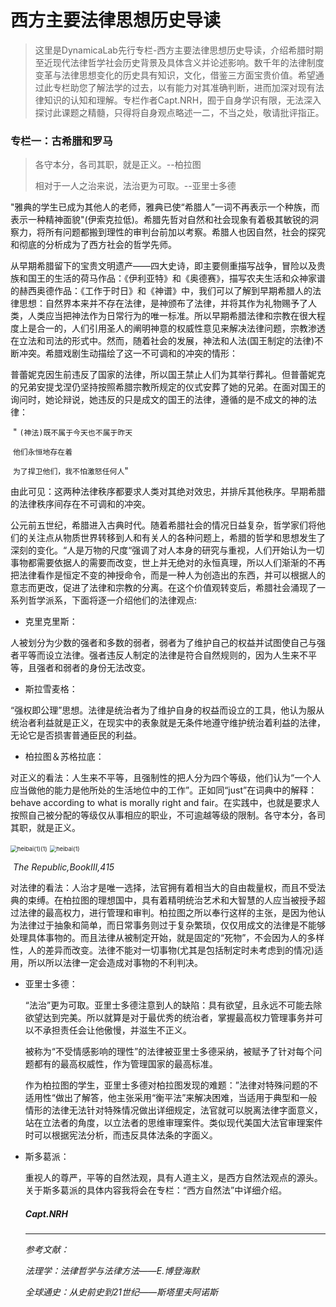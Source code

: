 # 西方主要法律思想历史导读


>这里是DynamicaLab先行专栏-西方主要法律思想历史导读，介绍希腊时期至近现代法律哲学社会历史背景及具体含义并论述影响。数千年的法律制度变革与法律思想变化的历史具有知识，文化，借鉴三方面宝贵价值。希望通过此专栏助您了解法学的过去，以有能力对其准确判断，进而加深对现有法律知识的认知和理解。专栏作者Capt.NRH，囿于自身学识有限，无法深入探讨此课题之精髓，只得将自身观点略述一二，不当之处，敬请批评指正。
>
>

 





### 专栏一：古希腊和罗马



> 各守本分，各司其职，就是正义。--柏拉图
>
> 相对于一人之治来说，法治更为可取。--亚里士多德
>

 

​        "雅典的学生已成为其他人的老师，雅典已使“希腊人”一词不再表示一个种族，而表示一种精神面貌"(伊索克拉低)。希腊先哲对自然和社会现象有着极其敏锐的洞察力，将所有问题都搬到理性的审判台前加以考察。希腊人也因自然，社会的探究和彻底的分析成为了西方社会的哲学先师。

​        从早期希腊留下的宝贵文明遗产——四大史诗，即主要侧重描写战争，冒险以及贵族和国王的生活的荷马作品：《伊利亚特》和《奥德赛》，描写农夫生活和众神家谱的赫西奥德作品：《工作于时日》和《神谱》中，我们可以了解到早期希腊人的法律思想：自然界本来并不存在法律，是神颁布了法律，并将其作为礼物赐予了人类，人类应当把神法作为日常行为的唯一标准。所以早期希腊法律和宗教在很大程度上是合一的，人们引用圣人的阐明神意的权威性意见来解决法律问题，宗教渗透在立法和司法的形式中。然而，随着社会的发展，神法和人法(国王制定的法律)不断冲突。希腊戏剧生动描绘了这一不可调和的冲突的情形：

​        普蕾妮克因生前违反了国家的法律，所以国王禁止人们为其举行葬礼。但普蕾妮克的兄弟安提戈涅仍坚持按照希腊宗教所规定的仪式安葬了她的兄弟。在面对国王的询问时，她论辩说，她违反的只是成文的国王的法律，遵循的是不成文的神的法律：

​                " `(神法)既不属于今天也不属于昨天`

​                 `他们永恒地存在着`

​                 `为了捍卫他们，我不怕激怒任何人`"

​        由此可见：这两种法律秩序都要求人类对其绝对效忠，并排斥其他秩序。早期希腊的法律秩序间存在不可调和的冲突。





​        公元前五世纪，希腊进入古典时代。随着希腊社会的情况日益复杂，哲学家们将他们的关注点从物质世界转移到人和有关人的各种问题上，希腊的哲学和思想发生了深刻的变化。“人是万物的尺度“强调了对人本身的研究与重视，人们开始认为一切事物都需要依据人的需要而改变，世上并无绝对的永恒真理，所以人们渐渐的不再把法律看作是恒定不变的神授命令，而是一种人为创造出的东西，并可以根据人的意志而更改，促进了法律和宗教的分离。在这个价值观转变后，希腊社会涌现了一系列哲学派系，下面将逐一介绍他们的法律观点:

- 克里克里斯：

人被划分为少数的强者和多数的弱者，弱者为了维护自己的权益并试图使自己与强者平等而设立法律。强者违反人制定的法律是符合自然规则的，因为人生来不平等，且强者和弱者的身份无法改变。



- 斯拉雪麦格：

“强权即公理”思想。法律是统治者为了维护自身的权益而设立的工具，他认为服从统治者利益就是正义，在现实中的表象就是无条件地遵守维护统治着利益的法律，无论它是否损害普通臣民的利益。



- 柏拉图＆苏格拉底：


对正义的看法：人生来不平等，且强制性的把人分为四个等级，他们认为“一个人应当做他的能力是他所处的生活地位中的工作”。正如同“just”在词典中的解释：behave according to what is morally right and fair。在实践中，也就是要求人按照自己被分配的等级仅从事相应的职业，不可逾越等级的限制。各守本分，各司其职，就是正义。



<img src="C:\Users\North\Desktop\学而思网校_笔记拍照\heibai(1)(1).jpg" alt="heibai(1)(1)" style="zoom: 67%;" />

<img src="C:\Users\North\Desktop\学而思网校_笔记拍照\heibai(1).jpg" alt="heibai(1)" style="zoom: 67%;" />

​                                                                                             *The Republic,BookⅢ,415*

对法律的看法：人治才是唯一选择，法官拥有着相当大的自由裁量权，而且不受法典的束缚。在柏拉图的理想国中，具有着精明统治艺术和大智慧的人应当被授予超过法律的最高权力，进行管理和审判。柏拉图之所以奉行这样的主张，是因为他认为法律过于抽象和简单，而日常事务则过于复杂繁琐，仅仅用成文的法律是不能够处理具体事物的。而且法律从被制定开始，就是固定的“死物”，不会因为人的多样性，人的差异而改变。法律不能对一切事物(尤其是包括制定时未考虑到的情况)适用，所以所以法律一定会造成对事物的不利判决。



- 亚里士多德：

  “法治”更为可取。亚里士多德注意到人的缺陷：具有欲望，且永远不可能去除欲望达到完美。所以就算是对于最优秀的统治者，掌握最高权力管理事务并可以不承担责任会让他傲慢，并滋生不正义。

  被称为“不受情感影响的理性”的法律被亚里士多德采纳，被赋予了针对每个问题都有的最高权威性，作为管理国家的最高标准。

  作为柏拉图的学生，亚里士多德对柏拉图发现的难题：”法律对特殊问题的不适用性“做出了解答，他主张采用“衡平法”来解决困难，当适用于典型和一般情形的法律无法针对特殊情况做出详细规定，法官就可以脱离法律字面意义，站在立法者的角度，以立法者的思维审理案件。类似现代美国大法官审理案件时可以根据宪法分析，而违反具体法条的字面义。

  

- 斯多葛派：

  重视人的尊严，平等的自然法观，具有人道主义，是西方自然法观点的源头。关于斯多葛派的具体内容我将会在专栏：“西方自然法”中详细介绍。

  

  ##### Capt.NRH

  ------

  *参考文献：*
  
  *法理学：法律哲学与法律方法——E.博登海默*

  *全球通史：从史前史到21世纪——斯塔里夫阿诺斯*

  

  

  
  
  





 

 
